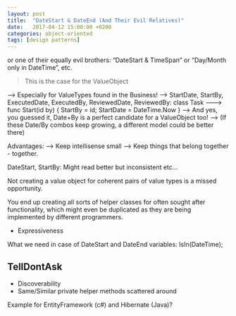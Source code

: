 ```yaml
---
layout: post
title:  "DateStart & DateEnd (And Their Evil Relatives)"
date:   2017-04-12 15:00:00 +0200
categories: object-oriented
tags: [design patterns]
---
```



<!--more-->

or one of their equally evil brothers: “DateStart & TimeSpan” or “Day/Month only in DateTime”, etc.

> This is the case for the ValueObject

--> Especially for ValueTypes found in the Business!
--> StartDate, StartBy, ExecutedDate, ExecutedBy, ReviewedDate, ReviewedBy: class Task
---> func Start(id by) { StartBy = id; StartDate = DateTime.Now }
--> And yes, you guessed it, Date+By is a perfect candidate for a ValueObject too!
--> (If these Date/By combos keep growing, a different model could be better there)

Advantages:
--> Keep intellisense small
--> Keep things that belong together - together.

DateStart, StartBy: Might read better but inconsistent etc...


Not creating a value object for coherent pairs of value types is a missed opportunity.

You end up creating all sorts of helper classes for often sought after functionality, which might even be duplicated as they are being implemented by different programmers.

- Expressiveness

What we need in case of DateStart and DateEnd variables: IsIn(DateTime);


TellDontAsk
-----------



+ Discoverability
+ Same/Similar private helper methods scattered around


Example for EntityFramework (c#) and Hibernate (Java)?
